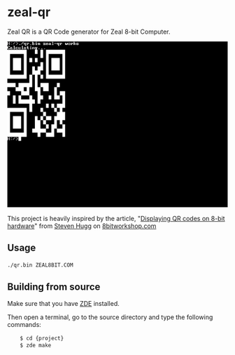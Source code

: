 # zeal-qr

Zeal QR is a QR Code generator for Zeal 8-bit Computer.

![zeal-qr](imgs/screenshot000.png)


This project is heavily inspired by the article, "[Displaying QR codes on 8-bit hardware](https://8bitworkshop.com/docs/posts/2022/8bit-qr-code.html)" from [Steven Hugg](https://github.com/sehugg) on [8bitworkshop.com](https://8bitworkshop.com/)

## Usage

```sh
./qr.bin ZEAL8BIT.COM
```

## Building from source

Make sure that you have [ZDE](https://github.com/zoul0813/zeal-dev-environment) installed.

Then open a terminal, go to the source directory and type the following commands:

```shell
    $ cd {project}
    $ zde make
```
